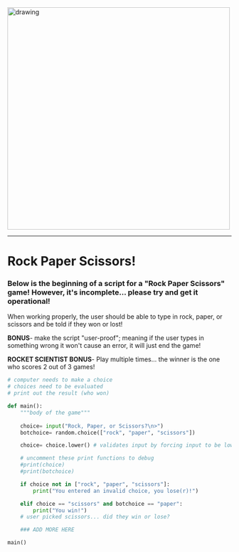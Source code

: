 <img src="https://i.kym-cdn.com/photos/images/facebook/001/680/636/590.jpg" alt="drawing" width="500"/>

---
# Rock Paper Scissors!

### Below is the beginning of a script for a "Rock Paper Scissors" game! However, it's incomplete... please try and get it operational!

When working properly, the user should be able to type in rock, paper, or scissors and be told if they won or lost!

**BONUS**- make the script "user-proof"; meaning if the user types in something wrong it won't cause an error, it will just end the game!

**ROCKET SCIENTIST BONUS**- Play multiple times... the winner is the one who scores 2 out of 3 games!

```python
# computer needs to make a choice
# choices need to be evaluated
# print out the result (who won)

def main():
    """body of the game"""
    
    choice= input("Rock, Paper, or Scissors?\n>")
    botchoice= random.choice(["rock", "paper", "scissors"])

    choice= choice.lower() # validates input by forcing input to be lower case

    # uncomment these print functions to debug
    #print(choice)
    #print(botchoice)

    if choice not in ["rock", "paper", "scissors"]:
        print("You entered an invalid choice, you lose(r)!")

    elif choice == "scissors" and botchoice == "paper":
        print("You win!")
    # user picked scissors... did they win or lose?

    ### ADD MORE HERE

main()
```
